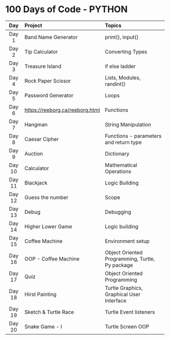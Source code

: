 # 100 Days of Code - PYTHON

|  Day   | Project                         | Topics                                          |
|:------:|:--------------------------------|:------------------------------------------------|
| Day 1  | Band Name Generator             | print(), input()                                |
| Day 2  | Tip Calculator                  | Converting Types                                |
| Day 3  | Treasure Island                 | if else ladder                                  |
| Day 4  | Rock Paper Scissor              | Lists, Modules, randint()                       |
| Day 5  | Password Generator              | Loops                                           |
| Day 6  | https://reeborg.ca/reeborg.html | Functions                                       |
| Day 7  | Hangman                         | String Manipulation                             |
| Day 8  | Caesar Cipher                   | Functions - parameters and return type          |
| Day 9  | Auction                         | Dictionary                                      |
| Day 10 | Calculator                      | Mathematical Operations                         |
| Day 11 | Blackjack                       | Logic Building                                  |
| Day 12 | Guess the number                | Scope                                           |
| Day 13 | Debug                           | Debugging                                       |
| Day 14 | Higher Lower Game               | Logic building                                  |
| Day 15 | Coffee Machine                  | Environment setup                               |
| Day 16 | OOP - Coffee Machine            | Object Oriented Programming, Turtle, Py package |
| Day 17 | Quiz                            | Object Oriented Programming                     |
| Day 18 | Hirst Painting                  | Turtle Graphics, Graphical User Interface       |
| Day 19 | Sketch & Turtle Race            | Turtle Event listeners                          |
| Day 20 | Snake Game - I                  | Turtle Screen OOP                               |